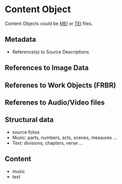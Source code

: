 # Content Object

Content Objects could be [MEI](https://music-encoding.org/guidelines/v4/content/) or [TEI](https://tei-c.org) files.

## Metadata
* Reference(s) to Source Descriptions 

## References to Image Data

## Referenes to Work Objects (FRBR)

## Referenes to Audio/Video files

## Structural data
* source folios
* Music: parts, numbers, acts, scenes, measures …
* Text: divisions, chapters, verse …

## Content
* music
* text
